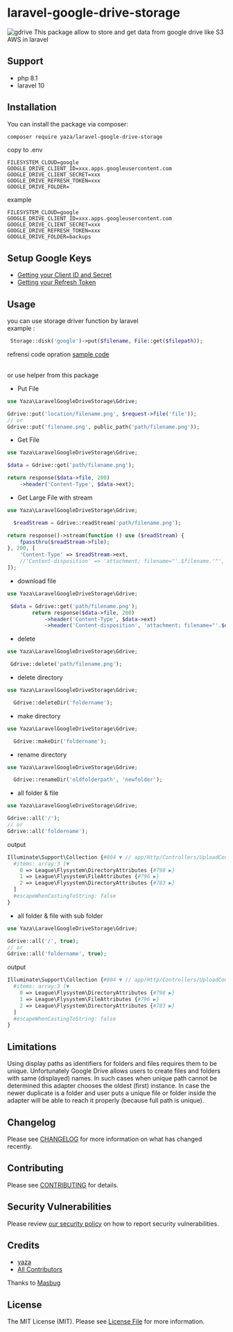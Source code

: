 # laravel-google-drive-storage
![gdrive](https://is4-ssl.mzstatic.com/image/thumb/Purple122/v4/d9/cb/a8/d9cba8b1-85a0-723a-3f03-bdc6b76476d5/logo_drive_2020q4_color-0-1x_U007emarketing-0-0-0-6-0-0-0-85-220.png/1200x630wa.png)
This package allow to store and get data from google drive like S3 AWS in laravel

## Support
- php 8.1
- laravel 10

## Installation

You can install the package via composer:

```bash
composer require yaza/laravel-google-drive-storage
```

copy to .env
```env
FILESYSTEM_CLOUD=google
GOOGLE_DRIVE_CLIENT_ID=xxx.apps.googleusercontent.com
GOOGLE_DRIVE_CLIENT_SECRET=xxx
GOOGLE_DRIVE_REFRESH_TOKEN=xxx
GOOGLE_DRIVE_FOLDER=
```
example
```env
FILESYSTEM_CLOUD=google
GOOGLE_DRIVE_CLIENT_ID=xxx.apps.googleusercontent.com
GOOGLE_DRIVE_CLIENT_SECRET=xxx
GOOGLE_DRIVE_REFRESH_TOKEN=xxx
GOOGLE_DRIVE_FOLDER=backups
```

## Setup Google Keys
   - [Getting your Client ID and Secret](https://github.com/ivanvermeyen/laravel-google-drive-demo/blob/master/README/1-getting-your-dlient-id-and-secret.md)
   - [Getting your Refresh Token](https://github.com/ivanvermeyen/laravel-google-drive-demo/blob/master/README/2-getting-your-refresh-token.md)
## Usage
you can use storage driver function by laravel <br>
example :
```php
 Storage::disk('google')->put($filename, File::get($filepath));
```
refrensi code opration [sample code](https://github.com/ivanvermeyen/laravel-google-drive-demo/blob/master/routes/web.php)

<br>
or use helper from this package
<br>

- Put File

```php
use Yaza\LaravelGoogleDriveStorage\Gdrive;

Gdrive::put('location/filename.png', $request->file('file'));
// or
Gdrive::put('filename.png', public_path('path/filename.png'));
``` 

- Get File

```php 
use Yaza\LaravelGoogleDriveStorage\Gdrive;

$data = Gdrive::get('path/filename.png');

return response($data->file, 200)
    ->header('Content-Type', $data->ext);
```

- Get Large File with stream

```php
use Yaza\LaravelGoogleDriveStorage\Gdrive;

  $readStream = Gdrive::readStream('path/filename.png');

return response()->stream(function () use ($readStream) {
    fpassthru($readStream->file);
}, 200, [
    'Content-Type' => $readStream->ext,
    //'Content-disposition' => 'attachment; filename="'.$filename.'"', // force download?
]);
```

- download file
```php 
use Yaza\LaravelGoogleDriveStorage\Gdrive;

 $data = Gdrive::get('path/filename.png');
        return response($data->file, 200)
            ->header('Content-Type', $data->ext)
            ->header('Content-disposition', 'attachment; filename="'.$data->filename.'"');
```

- delete
```php 
use Yaza\LaravelGoogleDriveStorage\Gdrive;

 Gdrive::delete('path/filename.png');
```

- delete directory
```php 
use Yaza\LaravelGoogleDriveStorage\Gdrive;

  Gdrive::deleteDir('foldername');
```

- make directory
```php 
use Yaza\LaravelGoogleDriveStorage\Gdrive;

  Gdrive::makeDir('foldername');
```

- rename directory
```php 
use Yaza\LaravelGoogleDriveStorage\Gdrive;

  Gdrive::renameDir('oldfolderpath', 'newfolder');
```

- all folder & file
```php
use Yaza\LaravelGoogleDriveStorage\Gdrive;

Gdrive::all('/');
// or
Gdrive::all('foldername');
```
output
```php
Illuminate\Support\Collection {#804 ▼ // app/Http/Controllers/UploadController.php:70
  #items: array:3 [▼
    0 => League\Flysystem\DirectoryAttributes {#798 ▶}
    1 => League\Flysystem\FileAttributes {#796 ▶}
    2 => League\Flysystem\DirectoryAttributes {#783 ▶}
  ]
  #escapeWhenCastingToString: false
}
```


- all folder & file with sub folder
```php
use Yaza\LaravelGoogleDriveStorage\Gdrive;

Gdrive::all('/', true);
// or
Gdrive::all('foldername', true);
```
output
```php
Illuminate\Support\Collection {#804 ▼ // app/Http/Controllers/UploadController.php:70
  #items: array:3 [▼
    0 => League\Flysystem\DirectoryAttributes {#798 ▶}
    1 => League\Flysystem\FileAttributes {#796 ▶}
    2 => League\Flysystem\DirectoryAttributes {#783 ▶}
  ]
  #escapeWhenCastingToString: false
}
```

## Limitations
Using display paths as identifiers for folders and files requires them to be unique. Unfortunately Google Drive allows users to create files and folders with same (displayed) names. In such cases when unique path cannot be determined this adapter chooses the oldest (first) instance. In case the newer duplicate is a folder and user puts a unique file or folder inside the adapter will be able to reach it properly (because full path is unique).

## Changelog

Please see [CHANGELOG](CHANGELOG.md) for more information on what has changed recently.

## Contributing

Please see [CONTRIBUTING](CONTRIBUTING.md) for details.

## Security Vulnerabilities

Please review [our security policy](../../security/policy) on how to report security vulnerabilities.

## Credits

- [yaza](https://github.com/yaza-putu)
- [All Contributors](../../contributors)

Thanks to [Masbug](https://github.com/masbug/flysystem-google-drive-ext)

## License

The MIT License (MIT). Please see [License File](LICENSE.md) for more information.
